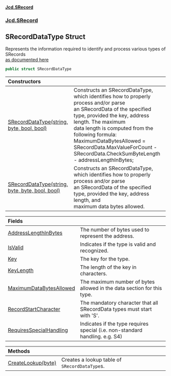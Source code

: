 #### [Jcd.SRecord](index.md 'index')
### [Jcd.SRecord](Jcd.SRecord.md 'Jcd.SRecord')

## SRecordDataType Struct

Represents the information required to identify and process various types of SRecords  
[
            as documented here
            ](https://manpages.ubuntu.com/manpages/trusty/man5/srec.5.html 'https://manpages.ubuntu.com/manpages/trusty/man5/srec.5.html')

```csharp
public struct SRecordDataType
```

| Constructors | |
| :--- | :--- |
| [SRecordDataType(string, byte, bool, bool)](Jcd.SRecord.SRecordDataType.SRecordDataType(string,byte,bool,bool).md 'Jcd.SRecord.SRecordDataType.SRecordDataType(string, byte, bool, bool)') | Constructs an SRecordDataType, which identifies how to properly process and/or parse<br/>an SRecordData of the specified type, provided the key, address length. The maximum<br/>data length is computed from the following formula:<br/>MaximumDataBytesAllowed = SRecordData.MaxValueForCount - SRecordData.CheckSumByteLength - addressLengthInBytes; |
| [SRecordDataType(string, byte, byte, bool, bool)](Jcd.SRecord.SRecordDataType.SRecordDataType(string,byte,byte,bool,bool).md 'Jcd.SRecord.SRecordDataType.SRecordDataType(string, byte, byte, bool, bool)') | Constructs an SRecordDataType, which identifies how to properly process and/or parse<br/>an SRecordData of the specified type, provided the key, address length, and<br/>maximum data bytes allowed. |

| Fields | |
| :--- | :--- |
| [AddressLengthInBytes](Jcd.SRecord.SRecordDataType.AddressLengthInBytes.md 'Jcd.SRecord.SRecordDataType.AddressLengthInBytes') | The number of bytes used to represent the address. |
| [IsValid](Jcd.SRecord.SRecordDataType.IsValid.md 'Jcd.SRecord.SRecordDataType.IsValid') | Indicates if the type is valid and recognized. |
| [Key](Jcd.SRecord.SRecordDataType.Key.md 'Jcd.SRecord.SRecordDataType.Key') | The key for the type. |
| [KeyLength](Jcd.SRecord.SRecordDataType.KeyLength.md 'Jcd.SRecord.SRecordDataType.KeyLength') | The length of the key in characters. |
| [MaximumDataBytesAllowed](Jcd.SRecord.SRecordDataType.MaximumDataBytesAllowed.md 'Jcd.SRecord.SRecordDataType.MaximumDataBytesAllowed') | The maximum number of bytes allowed in the data section for this type. |
| [RecordStartCharacter](Jcd.SRecord.SRecordDataType.RecordStartCharacter.md 'Jcd.SRecord.SRecordDataType.RecordStartCharacter') | The mandatory character that all SRecordData types must start with 'S'. |
| [RequiresSpecialHandling](Jcd.SRecord.SRecordDataType.RequiresSpecialHandling.md 'Jcd.SRecord.SRecordDataType.RequiresSpecialHandling') | Indicates if the type requires special (i.e. non-standard handling. e.g. S4) |

| Methods | |
| :--- | :--- |
| [CreateLookup(byte)](Jcd.SRecord.SRecordDataType.CreateLookup(byte).md 'Jcd.SRecord.SRecordDataType.CreateLookup(byte)') | Creates a lookup table of `SRecordDataType`s. |
